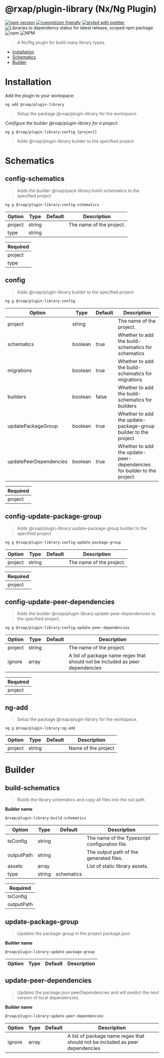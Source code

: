 @rxap/plugin-library (Nx/Ng Plugin)
======

[![npm version](https://img.shields.io/npm/v/@rxap/plugin-library?style=flat-square)](https://www.npmjs.com/package/@rxap/plugin-library)
[![commitizen friendly](https://img.shields.io/badge/commitizen-friendly-brightgreen.svg?style=flat-square)](https://commitizen.github.io/cz-cli/)
[![styled with prettier](https://img.shields.io/badge/styled_with-prettier-ff69b4.svg?style=flat-square)](https://github.com/prettier/prettier)
![Libraries.io dependency status for latest release, scoped npm package](https://img.shields.io/librariesio/release/npm/@rxap/plugin-library)
![npm](https://img.shields.io/npm/dm/@rxap/plugin-library)
![NPM](https://img.shields.io/npm/l/@rxap/plugin-library)

> A Nx/Ng plugin for build many library types.

- [Installation](#installation)
- [Schematics](#schematics)
- [Builder](#builder)

# Installation

Add the plugin to your workspace:

```
ng add @rxap/plugin-library
```

> Setup the package @rxap/plugin-library for the workspace.


*Configure the builder @rxap/plugin-library for a project:*

```
ng g @rxap/plugin-library:config [project]
```

> Adds @rxap/plugin-library builder to the specified project

# Schematics

## config-schematics
> Adds the builder @rxap/pack-library:build-schematics to the specified project

```
ng g @rxap/plugin-library:config-schematics
```

Option | Type | Default | Description
--- | --- | --- | ---
project | string |  | The name of the project.
type | string |  | 

| Required |
| --- |
| project |
| type |

## config
> Adds @rxap/plugin-library builder to the specified project

```
ng g @rxap/plugin-library:config
```

Option | Type | Default | Description
--- | --- | --- | ---
project | string |  | The name of the project.
schematics | boolean | true | Whether to add the build-schematics for schematics
migrations | boolean | true | Whether to add the build-schematics for migrations
builders | boolean | false | Whether to add the build-schematics for builders
updatePackageGroup | boolean | true | Whether to add the update-package-group builder to the project
updatePeerDependencies | boolean | true | Whether to add the update-peer-dependencies for builder to the project

| Required |
| --- |
| project |

## config-update-package-group
> Adds @rxap/plugin-library:update-package-group builder to the specified project

```
ng g @rxap/plugin-library:config-update-package-group
```

Option | Type | Default | Description
--- | --- | --- | ---
project | string |  | The name of the project.

| Required |
| --- |
| project |

## config-update-peer-dependencies
> Adds the builder @rxap/plugin-library:update-peer-dependencies to the specified project.

```
ng g @rxap/plugin-library:config-update-peer-dependencies
```

Option | Type | Default | Description
--- | --- | --- | ---
project | string |  | The name of the project.
ignore | array |  | A list of package name regex that should not be included as peer dependencies

| Required |
| --- |
| project |

## ng-add
> Setup the package @rxap/plugin-library for the workspace.

```
ng g @rxap/plugin-library:ng-add
```

Option | Type | Default | Description
--- | --- | --- | ---
project | string |  | Name of the project

# Builder

## build-schematics
> Builds the library schematics and copy all files into the out path

**Builder name**
```
@rxap/plugin-library:build-schematics
```

Option | Type | Default | Description
--- | --- | --- | ---
tsConfig | string |  | The name of the Typescript configuration file.
outputPath | string |  | The output path of the generated files.
assets | array |  | List of static library assets.
type | string | schematics | 

| Required |
| --- |
| tsConfig |
| outputPath |
## update-package-group
> Updates the package-group in the project package.json

**Builder name**
```
@rxap/plugin-library:update-package-group
```

Option | Type | Default | Description
--- | --- | --- | ---
## update-peer-dependencies
> Updates the package.json peerDependencies and will predict the next version of local dependencies.

**Builder name**
```
@rxap/plugin-library:update-peer-dependencies
```

Option | Type | Default | Description
--- | --- | --- | ---
ignore | array |  | A list of package name regex that should not be included as peer dependencies
